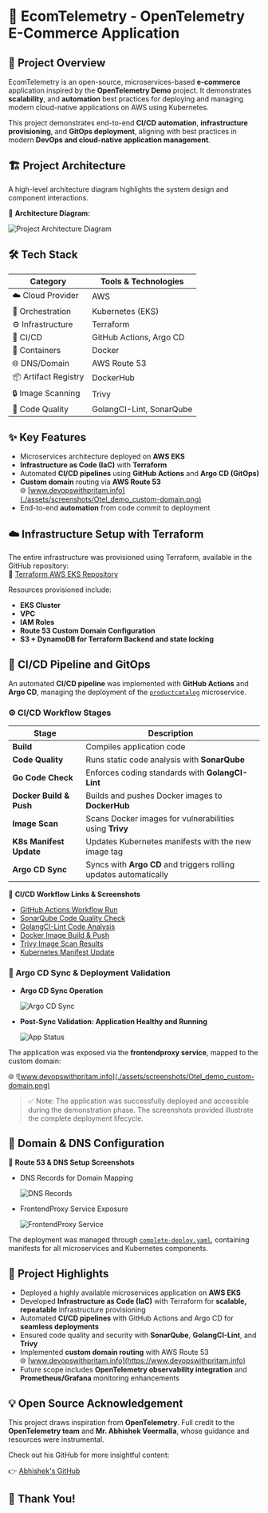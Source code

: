 # 🚀 EcomTelemetry - OpenTelemetry E-Commerce Application

## 📝 Project Overview

EcomTelemetry is an open-source, microservices-based **e-commerce** application inspired by the **OpenTelemetry Demo** project. It demonstrates **scalability**, and **automation** best practices for deploying and managing modern cloud-native applications on AWS using Kubernetes.

This project demonstrates end-to-end **CI/CD automation**, **infrastructure provisioning**, and **GitOps deployment**, aligning with best practices in modern **DevOps and cloud-native application management**.

## 🏗️ Project Architecture

A high-level architecture diagram highlights the system design and component interactions.

📌 **Architecture Diagram:**  

![Project Architecture Diagram](./assets/diagrams/architecture-diagram.png)


## 🛠️ Tech Stack

| Category            | Tools & Technologies                  |
|---------------------|--------------------------------------|
| ☁️ Cloud Provider    | AWS                                  |
| 🚢 Orchestration     | Kubernetes (EKS)                     |
| ⚙️ Infrastructure    | Terraform                            |
| 🔄 CI/CD            | GitHub Actions, Argo CD              |
| 🐳 Containers        | Docker                               |
| 🌐 DNS/Domain        | AWS Route 53                         |
| 📦 Artifact Registry | DockerHub                            |
| 🔒 Image Scanning    | Trivy                                |
| 📝 Code Quality      | GolangCI-Lint, SonarQube             |


## ✨ Key Features

- Microservices architecture deployed on **AWS EKS**
- **Infrastructure as Code (IaC)** with **Terraform**
- Automated **CI/CD pipelines** using **GitHub Actions** and **Argo CD (GitOps)**
- **Custom domain** routing via **AWS Route 53**  
  🌐 [www.devopswithpritam.info](./assets/screenshots/Otel_demo_custom-domain.png)
- End-to-end **automation** from code commit to deployment


## ☁️ Infrastructure Setup with Terraform

The entire infrastructure was provisioned using Terraform, available in the GitHub repository:  
🔗 [Terraform AWS EKS Repository](https://github.com/Preetbandgar/Terraform-aws-eks.git)

Resources provisioned include:

- **EKS Cluster**
- **VPC**
- **IAM Roles**
- **Route 53 Custom Domain Configuration**
- **S3 + DynamoDB for Terraform Backend and state locking**


## 🔄 CI/CD Pipeline and GitOps

An automated **CI/CD pipeline** was implemented with **GitHub Actions** and **Argo CD**, managing the deployment of the [`productcatalog`](https://github.com/Preetbandgar/EcomTelemetry-App/tree/main/kubernetes/productcatalog) microservice.


### ⚙️ CI/CD Workflow Stages

| Stage                   | Description                                                    |
|-------------------------|----------------------------------------------------------------|
| **Build**               | Compiles application code                                      |
| **Code Quality**        | Runs static code analysis with **SonarQube**                  |
| **Go Code Check**       | Enforces coding standards with **GolangCI-Lint**              |
| **Docker Build & Push** | Builds and pushes Docker images to **DockerHub**              |
| **Image Scan**          | Scans Docker images for vulnerabilities using **Trivy**       |
| **K8s Manifest Update** | Updates Kubernetes manifests with the new image tag           |
| **Argo CD Sync**        | Syncs with **Argo CD** and triggers rolling updates automatically |


📌 **CI/CD Workflow Links & Screenshots**  

- [GitHub Actions Workflow Run](https://github.com/Preetbandgar/EcomTelemetry-App/actions/runs/13877069831)  
- [SonarQube Code Quality Check](./assets/screenshots/Sonarqube_Code_Quality.png)  
- [GolangCI-Lint Code Analysis](https://github.com/Preetbandgar/EcomTelemetry-App/actions/runs/13877069831/job/38830720174)  
- [Docker Image Build & Push](https://github.com/Preetbandgar/EcomTelemetry-App/actions/runs/13877069831/job/38830720176)  
- [Trivy Image Scan Results](https://github.com/Preetbandgar/EcomTelemetry-App/actions/runs/13877069831/job/38830729444)  
- [Kubernetes Manifest Update](https://github.com/Preetbandgar/EcomTelemetry-App/actions/runs/13877069831/job/38830732368)


### 📌 Argo CD Sync & Deployment Validation

- **Argo CD Sync Operation**

  ![Argo CD Sync](./assets/screenshots/Argocd_productcatalog-app.png)

- **Post-Sync Validation: Application Healthy and Running**

  ![App Status](./assets/screenshots/Argocd_productcatalog-app-successful.png)


The application was exposed via the **frontendproxy service**, mapped to the custom domain:  

🌐 ![www.devopswithpritam.info](./assets/screenshots/Otel_demo_custom-domain.png)


> ✅ Note: The application was successfully deployed and accessible during the demonstration phase. The screenshots provided illustrate the complete deployment lifecycle.


## 🔧 Domain & DNS Configuration

📌 **Route 53 & DNS Setup Screenshots**  
- DNS Records for Domain Mapping

  ![DNS Records](./assets/screenshots/dns-records.png)

- FrontendProxy Service Exposure 

  ![FrontendProxy Service](./assets/screenshots/Opentelemetry-frontendproxy-demo-eks.gif)


The deployment was managed through [`complete-deploy.yaml`](./kubernetes/complete-deploy.yaml), containing manifests for all microservices and Kubernetes components.


## 🌟 Project Highlights

- Deployed a highly available microservices application on **AWS EKS**
- Developed **Infrastructure as Code (IaC)** with Terraform for **scalable, repeatable** infrastructure provisioning
- Automated **CI/CD pipelines** with GitHub Actions and Argo CD for **seamless deployments**
- Ensured code quality and security with **SonarQube**, **GolangCI-Lint**, and **Trivy**
- Implemented **custom domain routing** with AWS Route 53  
  🌐 [www.devopswithpritam.info](https://www.devopswithpritam.info)
- Future scope includes **OpenTelemetry observability integration** and **Prometheus/Grafana** monitoring enhancements


## 💡 Open Source Acknowledgement

This project draws inspiration from **OpenTelemetry**. Full credit to the **OpenTelemetry team** and **Mr. Abhishek Veermalla**, whose guidance and resources were instrumental.  

Check out his GitHub for more insightful content:  

👉 [Abhishek's GitHub](https://github.com/iam-veeramalla)


## 🙏 Thank You!
